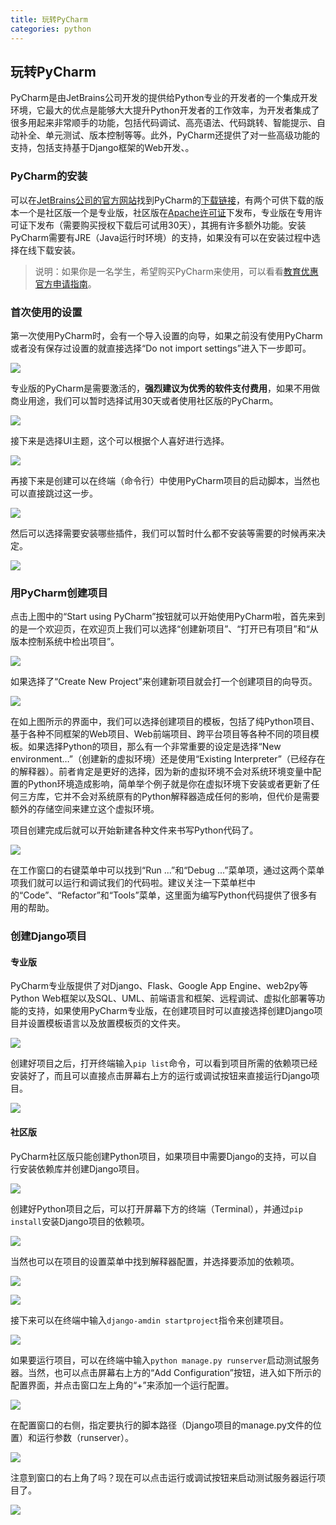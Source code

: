 ```yaml
---
title: 玩转PyCharm
categories: python
---
```

## 玩转PyCharm

PyCharm是由JetBrains公司开发的提供给Python专业的开发者的一个集成开发环境，它最大的优点是能够大大提升Python开发者的工作效率，为开发者集成了很多用起来非常顺手的功能，包括代码调试、高亮语法、代码跳转、智能提示、自动补全、单元测试、版本控制等等。此外，PyCharm还提供了对一些高级功能的支持，包括支持基于Django框架的Web开发、。

### PyCharm的安装

可以在[JetBrains公司的官方网站]()找到PyCharm的[下载链接](https://www.jetbrains.com/pycharm/download/)，有两个可供下载的版本一个是社区版一个是专业版，社区版在[Apache许可证](https://zh.wikipedia.org/wiki/Apache%E8%AE%B8%E5%8F%AF%E8%AF%81)下发布，专业版在专用许可证下发布（需要购买授权下载后可试用30天），其拥有许多额外功能。安装PyCharm需要有JRE（Java运行时环境）的支持，如果没有可以在安装过程中选择在线下载安装。

> 说明：如果你是一名学生，希望购买PyCharm来使用，可以看看[教育优惠官方申请指南](https://sales.jetbrains.com/hc/zh-cn/articles/207154369)。

### 首次使用的设置

第一次使用PyCharm时，会有一个导入设置的向导，如果之前没有使用PyCharm或者没有保存过设置的就直接选择“Do not import settings”进入下一步即可。

![](./res/pycharm-import-settings.png)

专业版的PyCharm是需要激活的，**强烈建议为优秀的软件支付费用**，如果不用做商业用途，我们可以暂时选择试用30天或者使用社区版的PyCharm。

![](./res/pycharm-activate.png)

 接下来是选择UI主题，这个可以根据个人喜好进行选择。

![](./res/pycharm-set-ui-theme.png)

 再接下来是创建可以在终端（命令行）中使用PyCharm项目的启动脚本，当然也可以直接跳过这一步。

![](./res/pycharm-create-launcher-script.png)

然后可以选择需要安装哪些插件，我们可以暂时什么都不安装等需要的时候再来决定。

![](./res/pycharm-plugins.png)

### 用PyCharm创建项目

点击上图中的“Start using PyCharm”按钮就可以开始使用PyCharm啦，首先来到的是一个欢迎页，在欢迎页上我们可以选择“创建新项目”、“打开已有项目”和“从版本控制系统中检出项目”。

![](./res/pycharm-welcome.png)

如果选择了“Create New Project”来创建新项目就会打一个创建项目的向导页。

![](./res/pycharm-new-project.png)

在如上图所示的界面中，我们可以选择创建项目的模板，包括了纯Python项目、基于各种不同框架的Web项目、Web前端项目、跨平台项目等各种不同的项目模板。如果选择Python的项目，那么有一个非常重要的设定是选择“New environment…”（创建新的虚拟环境）还是使用“Existing Interpreter”（已经存在的解释器）。前者肯定是更好的选择，因为新的虚拟环境不会对系统环境变量中配置的Python环境造成影响，简单举个例子就是你在虚拟环境下安装或者更新了任何三方库，它并不会对系统原有的Python解释器造成任何的影响，但代价是需要额外的存储空间来建立这个虚拟环境。

项目创建完成后就可以开始新建各种文件来书写Python代码了。

![](./res/pycharm-workspace.png)

在工作窗口的右键菜单中可以找到“Run ...”和“Debug ...”菜单项，通过这两个菜单项我们就可以运行和调试我们的代码啦。建议关注一下菜单栏中的“Code”、“Refactor”和“Tools”菜单，这里面为编写Python代码提供了很多有用的帮助。

### 创建Django项目

#### 专业版

PyCharm专业版提供了对Django、Flask、Google App Engine、web2py等Python Web框架以及SQL、UML、前端语言和框架、远程调试、虚拟化部署等功能的支持，如果使用PyCharm专业版，在创建项目时可以直接选择创建Django项目并设置模板语言以及放置模板页的文件夹。

![](./res/pycharm-prof-django-3.png)

创建好项目之后，打开终端输入`pip list`命令，可以看到项目所需的依赖项已经安装好了，而且可以直接点击屏幕右上方的运行或调试按钮来直接运行Django项目。

![](./res/pycharm-prof-django-2.png)

#### 社区版

PyCharm社区版只能创建Python项目，如果项目中需要Django的支持，可以自行安装依赖库并创建Django项目。

![](./res/pycharm-comm-django-1.png)

创建好Python项目之后，可以打开屏幕下方的终端（Terminal），并通过`pip install`安装Django项目的依赖项。

![](./res/pycharm-comm-django-2.png)

当然也可以在项目的设置菜单中找到解释器配置，并选择要添加的依赖项。

![](./res/pycharm-comm-django-7.png)

![](./res/pycharm-comm-django-8.png)

接下来可以在终端中输入`django-amdin startproject`指令来创建项目。

![](./res/pycharm-comm-django-3.png)

如果要运行项目，可以在终端中输入`python manage.py runserver`启动测试服务器。当然，也可以点击屏幕右上方的“Add Configuration”按钮，进入如下所示的配置界面，并点击窗口左上角的“+”来添加一个运行配置。

![](./res/pycharm-comm-django-4.png)

在配置窗口的右侧，指定要执行的脚本路径（Django项目的manage.py文件的位置）和运行参数（runserver）。

![](./res/pycharm-comm-django-5.png)

注意到窗口的右上角了吗？现在可以点击运行或调试按钮来启动测试服务器运行项目了。

![](./res/pycharm-comm-django-6.png)